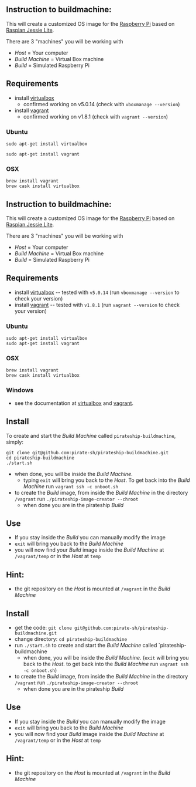 ## Instruction to buildmachine:

This will create a customized OS image for the [Raspberry Pi](https://www.raspberrypi.org/) based on [Raspian Jessie Lite](https://www.raspberrypi.org/downloads/raspbian/).

There are 3 "machines" you will be working with
- *Host* = Your computer
- *Build Machine* = Virtual Box machine
- *Build* = Simulated Raspberry Pi

## Requirements
- install [virtualbox](https://www.virtualbox.org/wiki/Downloads)
  - confirmed working on v5.0.14 (check with `vboxmanage --version`)
- install [vagrant](https://www.vagrantup.com/downloads.html)
  - confirmed working on v1.8.1 (check with `vagrant --version`)

### Ubuntu

    sudo apt-get install virtualbox

    sudo apt-get install vagrant

### OSX
    brew install vagrant
    brew cask install virtualbox


## Instruction to buildmachine:

This will create a customized OS image for the [Raspberry Pi](https://www.raspberrypi.org/) based on [Raspian Jessie Lite](https://www.raspberrypi.org/downloads/raspbian/).

There are 3 "machines" you will be working with
- *Host* = Your computer
- *Build Machine* = Virtual Box machine
- *Build* = Simulated Raspberry Pi

## Requirements
- install [virtualbox](https://www.virtualbox.org/wiki/Downloads) -- tested with `v5.0.14`   (run `vboxmanage --version` to check your version)
- install [vagrant](https://www.vagrantup.com/downloads.html) -- tested with `v1.8.1`   (run `vagrant --version` to check your version)

### Ubuntu

    sudo apt-get install virtualbox
    sudo apt-get install vagrant

### OSX
    brew install vagrant
    brew cask install virtualbox

### Windows
- see the documentation at [virtualbox](https://www.virtualbox.org/wiki/Downloads) and [vagrant](https://www.vagrantup.com/downloads.html).

## Install

To create and start the _Build Machine_ called `pirateship-buildmachine`, simply:
 
    git clone git@github.com:pirate-sh/pirateship-buildmachine.git
    cd pirateship-buildmachine
    ./start.sh
    
- when done, you will be inside the *Build Machine*.
  - typing `exit` will bring you back to the *Host*. To get back into the *Build Machine* run `vagrant ssh -c onboot.sh`
- to create the *Build* image, from inside the *Build Machine* in the directory `/vagrant` run `./pirateship-image-creator --chroot`
  - when done you are in the pirateship *Build* 


## Use
- If you stay inside the *Build* you can manually modify the image
- `exit` will bring you back to the *Build Machine*
- you will now find your *Build* image inside the *Build Machine* at `/vagrant/temp` or in the *Host* at `temp`

## Hint:
- the git repository on the *Host* is mounted at `/vagrant` in the *Build Machine*

## Install
- get the code: `git clone git@github.com:pirate-sh/pirateship-buildmachine.git`
- change directory: `cd pirateship-buildmachine`
- run `./start.sh` to create and start the *Build Machine* called `pirateship-buildmachine
  - when done, you will be inside the *Build Machine*. (`exit` will bring you back to the *Host*. to get back into the *Build Machine* run `vagrant ssh -c onboot.sh`)
- to create the *Build* image, from inside the *Build Machine* in the directory `/vagrant` run `./pirateship-image-creator --chroot`
  - when done you are in the pirateship *Build* 

## Use
- If you stay inside the *Build* you can manually modify the image
- `exit` will bring you back to the *Build Machine*
- you will now find your *Build* image inside the *Build Machine* at `/vagrant/temp` or in the *Host* at `temp`

## Hint:
- the git repository on the *Host* is mounted at `/vagrant` in the *Build Machine*
